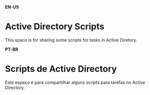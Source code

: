 **EN-US**
# Active Directory Scripts

This space is for sharing some scripts for tasks in Active Diretory.


**PT-BR**
# Scripts de Active Directory

Este espaço é para compartilhar alguns scripts para tarefas no Active Directory.
